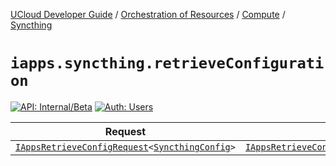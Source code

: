 [UCloud Developer Guide](/docs/developer-guide/README.md) / [Orchestration of Resources](/docs/developer-guide/orchestration/README.md) / [Compute](/docs/developer-guide/orchestration/compute/README.md) / [Syncthing](/docs/developer-guide/orchestration/compute/syncthing.md)

# `iapps.syncthing.retrieveConfiguration`

[![API: Internal/Beta](https://img.shields.io/static/v1?label=API&message=Internal/Beta&color=red&style=flat-square)](/docs/developer-guide/core/api-conventions.md)
[![Auth: Users](https://img.shields.io/static/v1?label=Auth&message=Users&color=informational&style=flat-square)](/docs/developer-guide/core/types.md#role)



| Request | Response | Error |
|---------|----------|-------|
|<code><a href='#iappsretrieveconfigrequest'>IAppsRetrieveConfigRequest</a>&lt;<a href='#syncthingconfig'>SyncthingConfig</a>&gt;</code>|<code><a href='#iappsretrieveconfigresponse'>IAppsRetrieveConfigResponse</a>&lt;<a href='#syncthingconfig'>SyncthingConfig</a>&gt;</code>|<code><a href='/docs/reference/dk.sdu.cloud.CommonErrorMessage.md'>CommonErrorMessage</a></code>|



